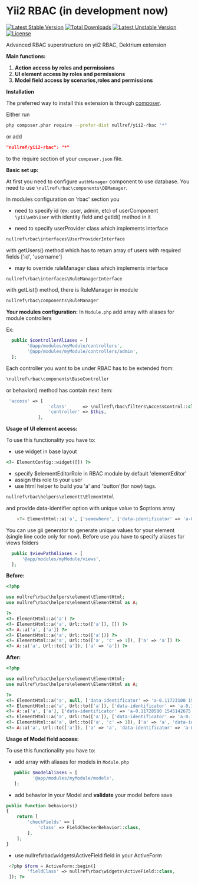 Yii2 RBAC (in development now)
===============

[![Latest Stable Version](https://poser.pugx.org/nullref/yii2-admin/v/stable)](https://packagist.org/packages/nullref/yii2-rbac) [![Total Downloads](https://poser.pugx.org/nullref/yii2-rbac/downloads)](https://packagist.org/packages/nullref/yii2-rbac) [![Latest Unstable Version](https://poser.pugx.org/nullref/yii2-rbac/v/unstable)](https://packagist.org/packages/nullref/yii2-rbac) [![License](https://poser.pugx.org/nullref/yii2-rbac/license)](https://packagist.org/packages/nullref/yii2-rbac)

Advanced RBAC superstructure on yii2 RBAC, Dektrium extension

**Main functions:**
1. **Action access by roles and permissions**
2. **UI element access by roles and permissions**
3. **Model field access by scenarios,roles and permissions**

**Installation**

The preferred way to install this extension is through [composer](http://getcomposer.org/download/).

Either run

```bash
php composer.phar require --prefer-dist nullref/yii2-rbac "*"
```

or add

```json
"nullref/yii2-rbac": "*"
```

to the require section of your `composer.json` file.

**Basic set up:** 

At first you need to configure `authManager` component to use database. You need to use `\nullref\rbac\components\DBManager`.

In modules configuration on 'rbac' section you 
- need to specify id (ex: user, admin, etc) of userComponent ``\yii\web\User``
with identity field and getId() method in it

- need to specify userProvider class which implements interface
```php
nullref\rbac\interfaces\UserProviderInterface
```
with getUsers() method which has to return array of users with
required fields ['id', 'username']

- may to override ruleManager class which implements interface
```php
nullref\rbac\interfaces\RuleManagerInterface
```
with getList() method, there is RuleManager in module
```php
nullref\rbac\components\RuleManager
```

**Your modules configuration:** 
In `Module.php` add array with aliases for module controllers

Ex:
```php
  public $controllerAliases = [
        '@app/modules/myModule/controllers',
        '@app/modules/myModule/controllers/admin',
  ];  
```

Each controller you want to be under RBAC has to be extended from:
```php
\nullref\rbac\components\BaseController
```
or behavior() method has contain next item:
```php
 'access' => [
                'class'      => \nullref\rbac\filters\AccessControl::class,
                'controller' => $this,
            ],
```

**Usage of UI element access:**

To use this functionality you have to:
- use widget in base layout
```php
<?= ElementConfig::widget([]) ?>
```
- specify $elementEditorRole in RBAC module by default 'elementEditor'
- assign this role to your user
- use html helper to build you 'a' and 'button'(for now) tags.
```php
nullref\rbac\helpers\elementt\ElementHtml
```
and provide data-identifier option with unique value to $options array
```php
    <?= ElementHtml::a('a', ['somewhere', ['data-identificator' => 'a-0.11723100 1545142675']) ?>
```
You can use gii generator to generate unique values for your element (single line code only for now). 
Before use you have to specify aliases for views folders
```php
  public $viewPathAliases = [
      '@app/modules/myModule/views',
  ];  
```

**Before:**
```php
<?php

use nullref\rbac\helpers\element\ElementHtml;
use nullref\rbac\helpers\element\ElementHtml as A;

?>
<?= ElementHtml::a('a') ?>
<?= ElementHtml::a('a', Url::to(['a']), []) ?>
<?= A::a('a', ['a']) ?>
<?= ElementHtml::a('a', Url::to(['a'])) ?>
<?= ElementHtml::a('a', Url::to(['a', 'c' => 1]), ['a' => 'a']) ?>
<?= A::a('a', Url::to(['a']), ['a' => 'a']) ?>

```

**After:**
```php
<?php

use nullref\rbac\helpers\element\ElementHtml;
use nullref\rbac\helpers\element\ElementHtml as A;

?>
<?= ElementHtml::a('a', null, ['data-identificator' => 'a-0.11723100 1545142675']) ?>
<?= ElementHtml::a('a', Url::to(['a']), ['data-identificator' => 'a-0.11726200 1545142675']) ?>
<?= A::a('a', ['a'], ['data-identificator' => 'a-0.11728500 1545142675']) ?>
<?= ElementHtml::a('a', Url::to(['a']), ['data-identificator' => 'a-0.11730500 1545142675']) ?>
<?= ElementHtml::a('a', Url::to(['a', 'c' => 1]), ['a' => 'a', 'data-identificator' => 'a-0.11732500 1545142675']) ?>
<?= A::a('a', Url::to(['a']), ['a' => 'a', 'data-identificator' => 'a-0.11734500 1545142675']) ?>
```

**Usage of Model field access:**

To use this functionality you have to:
- add array with aliases for models in `Module.php`

```php
   public $modelAliases = [
          '@app/modules/myModule/models',
   ];  
```
- add behavior in your Model and **validate** your model before save

```php
public function behaviors()
{
    return [
        'checkFields' => [
            'class' => FieldCheckerBehavior::class,
        ],
    ];
}
```
- use nullref\rbac\widgets\ActiveField field in your ActiveForm

```php
 <?php $form = ActiveForm::begin([
        'fieldClass' => nullref\rbac\widgets\ActiveField::class,
 ]); ?>
```
